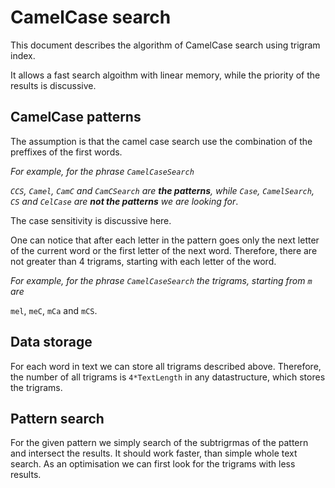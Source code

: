 # CamelCase search

This document describes the algorithm of CamelCase search using trigram index. 

It allows a fast search algoithm with linear memory, while the priority of the results is discussive.

## CamelCase patterns

The assumption is that the camel case search use the combination of the preffixes of the first words.

*For example, for the phrase `CamelCaseSearch`*

*`CCS`, `Camel`, `CamC` and `CamCSearch` are **the patterns**, while `Case`, `CamelSearch`, `CS` and `CelCase` are **not the patterns** we are looking for*.

The case sensitivity is discussive here.

One can notice that after each letter in the pattern goes only the next letter of the current word or the first letter of the next word. Therefore, there are not greater than 4 trigrams, starting with each letter of the word.

*For example, for the phrase `CamelCaseSearch` the trigrams, starting from `m` are*

`mel`, `meC`, `mCa` and `mCS`.

## Data storage

For each word in text we can store all trigrams described above. Therefore, the number of all trigrams is `4*TextLength` in any datastructure, which stores the trigrams.

## Pattern search

For the given pattern we simply search of the subtrigrmas of the pattern and intersect the results. It should work faster, than simple whole text search. As an optimisation we can first look for the trigrams with less results.